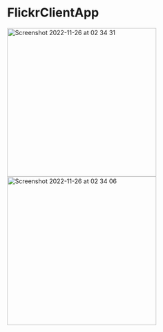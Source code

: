 # FlickrClientApp
<img width="345" alt="Screenshot 2022-11-26 at 02 34 31" src="https://user-images.githubusercontent.com/99292553/204063227-c65206b1-eb7e-4d00-8c95-21e44e925d99.png">



<img width="345" alt="Screenshot 2022-11-26 at 02 34 06" src="https://user-images.githubusercontent.com/99292553/204063230-4ad18008-6ce1-49ac-bfa4-52b97358c2c9.png">
